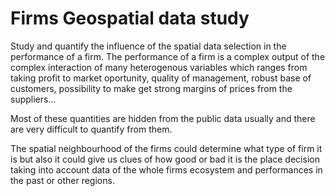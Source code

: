 # Firms Geospatial data study

Study and quantify the influence of the spatial data selection in the performance of a firm.
The performance of a firm is a complex output of the complex interaction of many heterogenous variables which ranges from taking profit to market oportunity, quality of management, robust base of customers, possibility to make get strong margins of prices from the suppliers...

Most of these quantities are hidden from the public data usually and there are very difficult to quantify from them.

The spatial neighbourhood of the firms could determine what type of firm it is but also it could give us clues of how good or bad it is the place decision taking into account data of the whole firms ecosystem and performances in the past or other regions.
